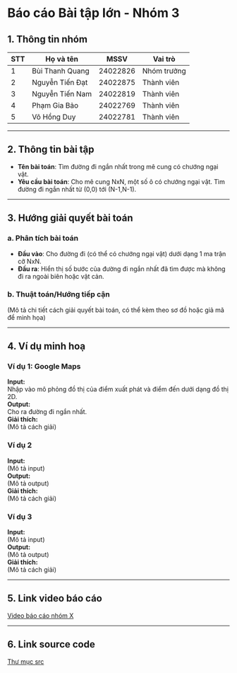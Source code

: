 # Báo cáo Bài tập lớn - Nhóm 3

## 1. Thông tin nhóm
| STT | Họ và tên | MSSV | Vai trò |
|---|---|---|---|
| 1 | Bùi Thanh Quang | 24022826 | Nhóm trưởng |
| 2 | Nguyễn Tiến Đạt | 24022875 | Thành viên |
| 3 | Nguyễn Tiến Nam | 24022819 | Thành viên |
| 4 | Phạm Gia Bảo | 24022769 | Thành viên |
| 5 | Võ Hồng Duy | 24022781 | Thành viên |

---

## 2. Thông tin bài tập
- **Tên bài toán**: Tìm đường đi ngắn nhất trong mê cung có chướng ngại vật.
- **Yêu cầu bài toán**: Cho mê cung NxN, một số ô có chướng ngại vật. Tìm đường đi ngắn nhất từ (0,0) tới (N-1,N-1).


---

## 3. Hướng giải quyết bài toán
### a. Phân tích bài toán
- **Đầu vào**: Cho đường đi (có thể có chướng ngại vật) dưới dạng 1 ma trận cỡ NxN.
- **Đầu ra**: Hiển thị số bước của đường đi ngắn nhất đã tìm được mà không đi ra ngoài biên hoặc vật cản.

### b. Thuật toán/Hướng tiếp cận
(Mô tả chi tiết cách giải quyết bài toán, có thể kèm theo sơ đồ hoặc giả mã để minh họa)


---

## 4. Ví dụ minh hoạ
### Ví dụ 1: Google Maps
**Input:**  
Nhập vào mô phỏng đồ thị của điểm xuất phát và điểm đến dưới dạng đồ thị 2D.  
**Output:**  
Cho ra đường đi ngắn nhất.  
**Giải thích:**  
(Mô tả cách giải)

### Ví dụ 2
**Input:**  
(Mô tả input)  
**Output:**  
(Mô tả output)  
**Giải thích:**  
(Mô tả cách giải)

### Ví dụ 3
**Input:**  
(Mô tả input)  
**Output:**  
(Mô tả output)  
**Giải thích:**  
(Mô tả cách giải)

---

## 5. Link video báo cáo
[Video báo cáo nhóm X](#)

---

## 6. Link source code
[Thư mục src](./src)
